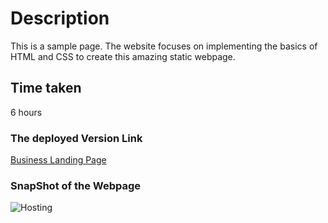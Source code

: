 # Description
This is a sample page. The website focuses on implementing the basics of HTML and CSS to create this amazing static webpage.

## Time taken

6 hours

### The deployed Version Link

[Business Landing Page](https://business-lp.netlify.app/)

### SnapShot of the Webpage

![Hosting](./12.png)
